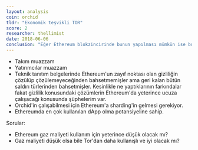```yaml
---
layout: analysis
coin: orchid
tldr: "Ekonomik teşvikli TOR"
score: 2
researcher: thellimist
date: 2018-06-06
conclusion: "Eğer Ethereum blokzincirinde bunun yapılması mümkün ise bu takım yapacak en uygun takım. Fakat orchid koini şu anda pahalı gibi gözüküyor. Geri dönüşü çok fazla olmayacak fakat büyüyecek yeri hala var gibi."
---
```


- Takım muazzam
- Yatırımcılar muazzam
- Teknik tanıtım belgelerinde Ethereum'un zayıf noktası olan gizliliğin çözülüp çözülemeyeceğinden bahsetmemişler ama geri kalan bütün saldırı türlerinden bahsetmişler. Kesinlikle ne yaptıklarının farkındalar fakat gizlilik konusundaki çözümlerin Ethereum'da yeterince ucuza çalışacağı konusunda şüphelerim var.
- Orchid'in çalışabilmesi için Ethereum'a sharding'in gelmesi gerekiyor.
- Ethereumda en çok kullanılan dApp olma potansiyeline sahip.

Sorular: 

- Ethereum gaz maliyeti kullanım için yeterince düşük olacak mı?
- Gaz maliyeti düşük olsa bile Tor'dan daha kullanışlı ve iyi olacak mı?
